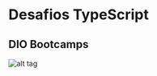 # Desafios TypeScript

## DIO Bootcamps



![alt tag](https://hermes.digitalinnovation.one/assets/diome/logo.png)
